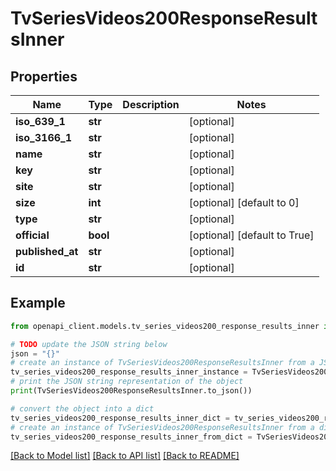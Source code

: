 # TvSeriesVideos200ResponseResultsInner


## Properties

Name | Type | Description | Notes
------------ | ------------- | ------------- | -------------
**iso_639_1** | **str** |  | [optional] 
**iso_3166_1** | **str** |  | [optional] 
**name** | **str** |  | [optional] 
**key** | **str** |  | [optional] 
**site** | **str** |  | [optional] 
**size** | **int** |  | [optional] [default to 0]
**type** | **str** |  | [optional] 
**official** | **bool** |  | [optional] [default to True]
**published_at** | **str** |  | [optional] 
**id** | **str** |  | [optional] 

## Example

```python
from openapi_client.models.tv_series_videos200_response_results_inner import TvSeriesVideos200ResponseResultsInner

# TODO update the JSON string below
json = "{}"
# create an instance of TvSeriesVideos200ResponseResultsInner from a JSON string
tv_series_videos200_response_results_inner_instance = TvSeriesVideos200ResponseResultsInner.from_json(json)
# print the JSON string representation of the object
print(TvSeriesVideos200ResponseResultsInner.to_json())

# convert the object into a dict
tv_series_videos200_response_results_inner_dict = tv_series_videos200_response_results_inner_instance.to_dict()
# create an instance of TvSeriesVideos200ResponseResultsInner from a dict
tv_series_videos200_response_results_inner_from_dict = TvSeriesVideos200ResponseResultsInner.from_dict(tv_series_videos200_response_results_inner_dict)
```
[[Back to Model list]](../README.md#documentation-for-models) [[Back to API list]](../README.md#documentation-for-api-endpoints) [[Back to README]](../README.md)



